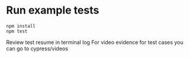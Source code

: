 # Run example tests

```
npm install
npm test
```  

Review test resume in terminal log
For video evidence for test cases you can go to cypress/videos